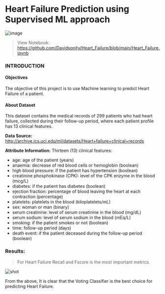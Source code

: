 # **Heart Failure Prediction using Supervised ML approach**

![image](https://user-images.githubusercontent.com/96771321/189802385-c30359f6-3a21-4aae-b105-4ab51bc30a19.png)

> View Notebook: https://github.com/Davidsonity/Heart_Failure/blob/main/Heart_Failure.ipynb


### **INTRODUCTION**
#### **Objectives**
The objective of this project is to use Machine learning to predict Heart Failure of a patient.

#### **About Dataset**
This dataset contains the medical records of 299 patients who had heart failure, collected during their follow-up period, where each patient profile has 13 clinical features. 

**Data Source:** http://archive.ics.uci.edu/ml/datasets/Heart+failure+clinical+records

**Attribute Information:**
Thirteen (13) clinical features:
- age: age of the patient (years)
- anaemia: decrease of red blood cells or hemoglobin (boolean)
- high blood pressure: if the patient has hypertension (boolean)
- creatinine phosphokinase (CPK): level of the CPK enzyme in the blood (mcg/L)
- diabetes: if the patient has diabetes (boolean)
- ejection fraction: percentage of blood leaving the heart at each contraction (percentage)
- platelets: platelets in the blood (kiloplatelets/mL)
- sex: woman or man (binary)
- serum creatinine: level of serum creatinine in the blood (mg/dL)
- serum sodium: level of serum sodium in the blood (mEq/L)
- smoking: if the patient smokes or not (boolean)
- time: follow-up period (days)
- death event: if the patient deceased during the follow-up period (boolean)

### Results: 
> For Heart Failure Recall and Fscore is the most important metrics.

![shot](https://user-images.githubusercontent.com/96771321/214642905-926ca64b-68f3-4c04-aa42-89569c75bd1d.jpg)


From the above, It is clear that the Voting Classifier is the best choice for predicting Heart Failure.
